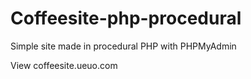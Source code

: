 # Coffeesite-php-procedural
Simple site made in procedural PHP with PHPMyAdmin

View coffeesite.ueuo.com

